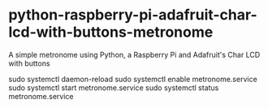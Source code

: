 # python-raspberry-pi-adafruit-char-lcd-with-buttons-metronome
A simple metronome using Python, a Raspberry Pi and Adafruit's Char LCD with buttons


sudo systemctl daemon-reload
sudo systemctl enable metronome.service
sudo systemctl start metronome.service
sudo systemctl status metronome.service
